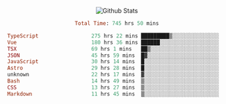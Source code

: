 <!DOCTYPE html>
<body>
<div align="center">
  
  ![Github Stats](https://github-readme-stats.vercel.app/api?username=verycrunchy&show_icons=true&theme=radical)

<!--START_SECTION:waka-->

```ruby
Total Time: 745 hrs 50 mins

TypeScript                 275 hrs 22 mins █████████▒░░░░░░░░░░░░░░░   36.93 %
Vue                        180 hrs 36 mins ██████░░░░░░░░░░░░░░░░░░░   24.22 %
TSX                        69 hrs 1 mins   ██▒░░░░░░░░░░░░░░░░░░░░░░   09.26 %
JSON                       45 hrs 59 mins  █▓░░░░░░░░░░░░░░░░░░░░░░░   06.17 %
JavaScript                 30 hrs 14 mins  █░░░░░░░░░░░░░░░░░░░░░░░░   04.05 %
Astro                      29 hrs 28 mins  █░░░░░░░░░░░░░░░░░░░░░░░░   03.95 %
unknown                    22 hrs 17 mins  ▓░░░░░░░░░░░░░░░░░░░░░░░░   02.99 %
Bash                       14 hrs 49 mins  ▒░░░░░░░░░░░░░░░░░░░░░░░░   01.99 %
CSS                        13 hrs 27 mins  ▒░░░░░░░░░░░░░░░░░░░░░░░░   01.80 %
Markdown                   11 hrs 45 mins  ▒░░░░░░░░░░░░░░░░░░░░░░░░   01.57 %
```

<!--END_SECTION:waka-->
</div>
</body>
</html>

